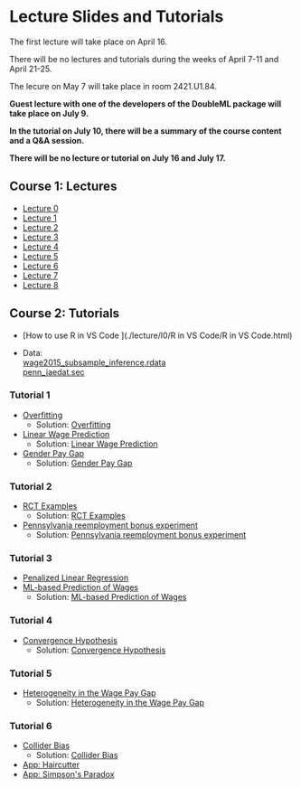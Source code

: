 # Lecture Slides and Tutorials

The first lecture will take place on April 16.

There will be no lectures and tutorials during the weeks of April 7-11 and April 21-25.

The lecure on May 7 will take place in room 2421.U1.84.

**Guest lecture with one of the developers of the DoubleML package will take place on July 9.**

**In the tutorial on July 10, there will be a summary of the course content and a Q&A session.**

**There will be no lecture or tutorial on July 16 and July 17.**

## Course 1: Lectures
* [Lecture 0 ](./lecture/l0/L0.html)
* [Lecture 1 ](./lecture/l1/L1.html)
* [Lecture 2 ](./lecture/l2/L2.html)
* [Lecture 3 ](./lecture/l3/L3.html)
* [Lecture 4 ](./lecture/l4/L4.html)
* [Lecture 5 ](./lecture/l5/L5.html)
* [Lecture 6 ](./lecture/l6/L6.html)
* [Lecture 7 ](./lecture/l7/L7.html)
* [Lecture 8 ](./lecture/l8/L8.html)

## Course 2: Tutorials

* [How to use R in VS Code ](./lecture/l0/R in VS Code/R in VS Code.html)

* Data: \
[wage2015_subsample_inference.rdata](./data/wage2015_subsample_inference.rdata)\
[penn_jaedat.sec](./data/penn_jaedat.sec)

### Tutorial 1

* [Overfitting ](./tutorial/tutorial-1/r_notebook_linear_model_overfiting_hhu.ipynb)
    - Solution: [Overfitting](./tutorial/tutorial-1/r_notebook_linear_model_overfiting_hhu_solution.ipynb)
* [Linear Wage Prediction ](./tutorial/tutorial-1/ols_for_wage_prediction_hhu.ipynb)
    - Solution: [Linear Wage Prediction](./tutorial/tutorial-1/ols_for_wage_prediction_hhu_solution.ipynb)
* [Gender Pay Gap ](./tutorial/tutorial-1/ols_for_gender_wage_gap_inference_hhu.ipynb)
    - Solution: [Gender Pay Gap](./tutorial/tutorial-1/ols_for_gender_wage_gap_inference_hhu_solution.ipynb)

### Tutorial 2

* [RCT Examples ](./tutorial/tutorial-2/r_notebook_some_rct_examples_hhu.ipynb)
    - Solution: [RCT Examples](./tutorial/tutorial-2/r_notebook_some_rct_examples_hhu_solution.ipynb)
* [Pennsylvania reemployment bonus experiment ](./tutorial/tutorial-2/analyzing_rct_reemployment_experiment_hhu.ipynb)
    - Solution: [Pennsylvania reemployment bonus experiment](./tutorial/tutorial-2/analyzing_rct_reemployment_experiment_hhu_solution.ipynb)

### Tutorial 3

* [Penalized Linear Regression ](./tutorial/tutorial-3/r_notebook_linear_penalized_regs_hhu.ipynb)
* [ML-based Prediction of Wages ](./tutorial/tutorial-3/ml_for_wage_prediction_hhu.ipynb)
    - Solution: [ML-based Prediction of Wages](./tutorial/tutorial-3/ml_for_wage_prediction_hhu_solution.ipynb)

### Tutorial 4

* [Convergence Hypothesis ](./tutorial/tutorial-4/double_lasso_for_the_convergence_hypothesis_hhu.ipynb)
    - Solution: [Convergence Hypothesis](./tutorial/tutorial-4/double_lasso_for_the_convergence_hypothesis_hhu_solution.ipynb)

### Tutorial 5

* [Heterogeneity in the Wage Pay Gap ](./tutorial/tutorial-5/heterogenous_wage_effects_exercise.ipynb)
    - Solution: [Heterogeneity in the Wage Pay Gap ](./tutorial/tutorial-5/heterogenous_wage_effects_solution.ipynb)

### Tutorial 6

* [Collider Bias ](./tutorial/tutorial-6/r_colliderbias_hollywood_hhu.ipynb)
    - Solution: [Collider Bias ](./tutorial/tutorial-6/r_colliderbias_hollywood_hhu_solution.ipynb)
* [App: Haircutter ](https://digitalcausalitylab.shinyapps.io/hairdresser_example/)
* [App: Simpson's Paradox ](https://digitalcausalitylab.shinyapps.io/simpsonsparadox/)